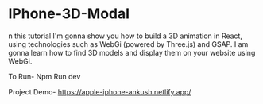 # IPhone-3D-Modal
n this tutorial I'm gonna show you how to build a 3D animation in React, using technologies such as WebGi (powered by Three.js) and GSAP. I am gonna learn how to find 3D models and display them on your website using WebGi. 

To Run- Npm Run dev

Project Demo- https://apple-iphone-ankush.netlify.app/
